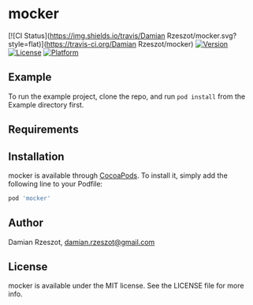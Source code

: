 # mocker

[![CI Status](https://img.shields.io/travis/Damian Rzeszot/mocker.svg?style=flat)](https://travis-ci.org/Damian Rzeszot/mocker)
[![Version](https://img.shields.io/cocoapods/v/mocker.svg?style=flat)](https://cocoapods.org/pods/mocker)
[![License](https://img.shields.io/cocoapods/l/mocker.svg?style=flat)](https://cocoapods.org/pods/mocker)
[![Platform](https://img.shields.io/cocoapods/p/mocker.svg?style=flat)](https://cocoapods.org/pods/mocker)

## Example

To run the example project, clone the repo, and run `pod install` from the Example directory first.

## Requirements

## Installation

mocker is available through [CocoaPods](https://cocoapods.org). To install
it, simply add the following line to your Podfile:

```ruby
pod 'mocker'
```

## Author

Damian Rzeszot, damian.rzeszot@gmail.com

## License

mocker is available under the MIT license. See the LICENSE file for more info.
